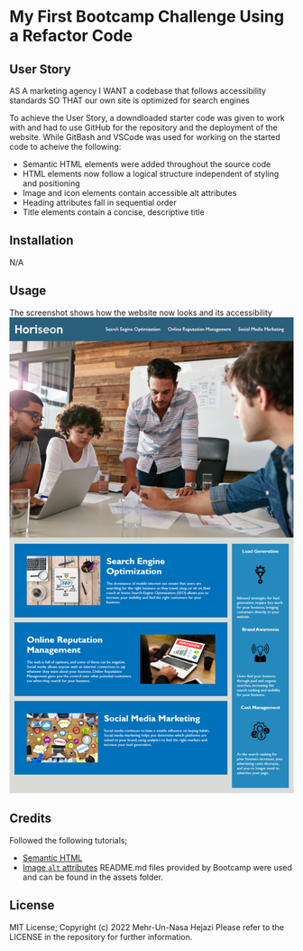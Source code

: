 # My First Bootcamp Challenge Using a Refactor Code
## User Story
AS A marketing agency
I WANT a codebase that follows accessibility standards
SO THAT our own site is optimized for search engines

To achieve the User Story, a downdloaded starter code was given to work with and had to use GitHub for the repository and the deployment of the website. While GitBash and VSCode was used for working on the started code to acheive the following:
- Semantic HTML elements were added throughout the source code
- HTML elements now follow a logical structure independent of styling and positioning
- Image and icon elements contain accessible alt attributes
- Heading attributes fall in sequential order
- Title elements contain a concise, descriptive title
## Installation
N/A
## Usage
The screenshot shows how the website now looks and its accessibility
![alt text](https://github.com/mewmew88/first-challenge/blob/main/04-code-refactor-lesson/assets/01-html-css-git-challenge-demo.png)

## Credits
Followed the following tutorials; 
* [Semantic HTML](https://www.w3schools.com/html/html5_semantic_elements.asp)
* [Image `alt` attributes](https://www.w3schools.com/tags/att_img_alt.asp)
README.md files provided by Bootcamp were used and can be found in the assets folder.

## License
MIT License; Copyright (c) 2022 Mehr-Un-Nasa Hejazi
Please refer to the LICENSE in the repository for further information. 

